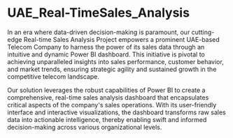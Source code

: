 # UAE_Real-TimeSales_Analysis
In an era where data-driven decision-making is paramount, our cutting-edge Real-time Sales Analysis Project empowers a prominent UAE-based Telecom Company to harness the power of its sales data through an intuitive and dynamic Power BI dashboard. This initiative is pivotal to achieving unparalleled insights into sales performance, customer behavior, and market trends, ensuring strategic agility and sustained growth in the competitive telecom landscape.

Our solution leverages the robust capabilities of Power BI to create a comprehensive, real-time sales analysis dashboard that encapsulates critical aspects of the company's sales operations. With its user-friendly interface and interactive visualizations, the dashboard transforms raw sales data into actionable intelligence, thereby enabling swift and informed decision-making across various organizational levels.

